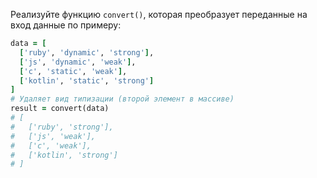 
Реализуйте функцию `convert()`, которая преобразует переданные на вход данные по примеру:

```ruby
data = [
  ['ruby', 'dynamic', 'strong'],
  ['js', 'dynamic', 'weak'],
  ['c', 'static', 'weak'],
  ['kotlin', 'static', 'strong']
]
# Удаляет вид типизации (второй элемент в массиве)
result = convert(data)
# [
#   ['ruby', 'strong'],
#   ['js', 'weak'],
#   ['c', 'weak'],
#   ['kotlin', 'strong']
# ]
```
